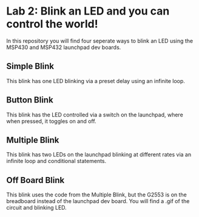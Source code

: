 # Lab 2: Blink an LED and you can control the world!
In this repository you will find four seperate ways to blink an LED using the MSP430
and MSP432 launchpad dev boards.

## Simple Blink
This blink has one LED blinking via a preset delay using an infinite loop.

## Button Blink
This blink has the LED controlled via a switch on the launchpad, where when pressed, it
toggles on and off.

## Multiple Blink
This blink has two LEDs on the launchpad blinking at different rates via an infinite loop
and conditional statements.

## Off Board Blink
This blink uses the code from the Multiple Blink, but the G2553 is on the breadboard instead
of the launchpad dev board. You will find a .gif of the circuit and blinking LED.

